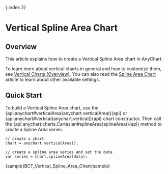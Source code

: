 {:index 2}
# Vertical Spline Area Chart

## Overview

This article explains how to create a Vertical Spline Area chart in AnyChart.

To learn more about vertical charts in general and how to customize them, see [Vertical Charts (Overview)](Overview).  You can also read the [Spline Area Chart](../Spline_Area_Chart) article to learn about other available settings.

## Quick Start

To build a Vertical Spline Area chart, use the {api:anychart#verticalArea}anychart.verticalArea(){api} or {api:anychart#vertical}anychart.vertical(){api} chart constructor. Then call the {api:anychart.charts.Cartesian#splineArea}splineArea(){api} method to create a Spline Area series.

```
// create a chart
chart = anychart.verticalArea();

// create a spline area series and set the data
var series = chart.splineArea(data);
```

{sample}BCT\_Vertical\_Spline\_Area\_Chart{sample}